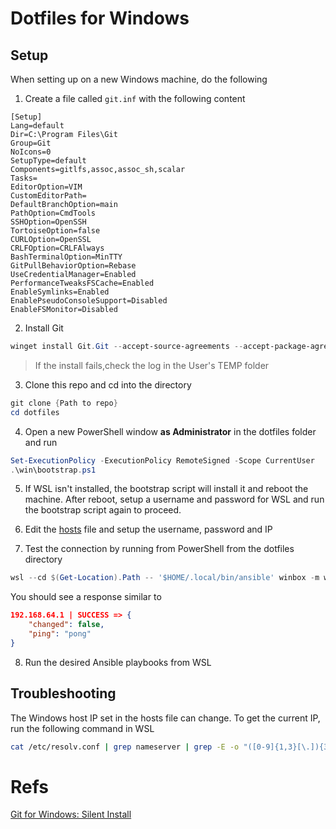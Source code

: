 # Dotfiles for Windows

## Setup
When setting up on a new Windows machine, do the following

1. Create a file called `git.inf` with the following content
```
[Setup]
Lang=default
Dir=C:\Program Files\Git
Group=Git
NoIcons=0
SetupType=default
Components=gitlfs,assoc,assoc_sh,scalar
Tasks=
EditorOption=VIM
CustomEditorPath=
DefaultBranchOption=main
PathOption=CmdTools
SSHOption=OpenSSH
TortoiseOption=false
CURLOption=OpenSSL
CRLFOption=CRLFAlways
BashTerminalOption=MinTTY
GitPullBehaviorOption=Rebase
UseCredentialManager=Enabled
PerformanceTweaksFSCache=Enabled
EnableSymlinks=Enabled
EnablePseudoConsoleSupport=Disabled
EnableFSMonitor=Disabled
```

2. Install Git
```powershell
winget install Git.Git --accept-source-agreements --accept-package-agreements --override "/VERYSILENT /SUPPRESSMSGBOXES /NORESTART /NOCANCEL /CLOSEAPPLICATIONS /RESTARTAPPLICATIONS /SP- /LOG /LOADINF=git.inf"
```
> If the install fails,check the log in the User's TEMP folder

3. Clone this repo and cd into the directory
```powershell
git clone {Path to repo}
cd dotfiles
```

4. Open a new PowerShell window **as Administrator** in the dotfiles folder and run
```powershell
Set-ExecutionPolicy -ExecutionPolicy RemoteSigned -Scope CurrentUser
.\win\bootstrap.ps1
```

5. If WSL isn't installed, the bootstrap script will install it and reboot the machine. After reboot, setup a username and password for WSL and run the bootstrap script again to proceed.

6. Edit the [hosts](/win/ansible/hosts) file and setup the username, password and IP

7. Test the connection by running from PowerShell from the dotfiles directory
```powershell
wsl --cd $(Get-Location).Path -- '$HOME/.local/bin/ansible' winbox -m win_ping
```

You should see a response similar to
```json
192.168.64.1 | SUCCESS => {
    "changed": false,
    "ping": "pong"
}
```

8. Run the desired Ansible playbooks from WSL

## Troubleshooting
The Windows host IP set in the hosts file can change.
To get the current IP, run the following command in WSL
```bash
cat /etc/resolv.conf | grep nameserver | grep -E -o "([0-9]{1,3}[\.]){3}[0-9]{1,3}"
```


# Refs
[Git for Windows: Silent Install](https://github.com/git-for-windows/git/wiki/Silent-or-Unattended-Installatio)